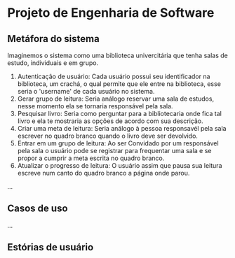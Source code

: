 # Projeto de Engenharia de Software

## Metáfora do sistema

Imaginemos o sistema como uma biblioteca univercitária que tenha salas de estudo, individuais e em grupo.

  1. Autenticação de usuário:
    Cada usuário possui seu identificador na biblioteca, um crachá, o qual permite que ele entre na biblioteca, esse seria o 'username' de cada usuário no sistema.
  2. Gerar grupo de leitura:
    Seria análogo reservar uma sala de estudos, nesse momento ela se tornaria responsável pela sala.
  3. Pesquisar livro:
    Seria como perguntar para a bibliotecaria onde fica tal livro e ela te mostraria as opções de acordo com sua descrição.
  4. Criar uma meta de leitura:
    Seria análogo à pessoa responsavél pela sala escrever no quadro branco quando o livro deve ser devolvido.
  5. Entrar em um grupo de leitura:
    Ao ser Convidado por um responsável pela sala o usuário pode se registrar para frequentar uma sala e se propor a cumprir a meta escrita no quadro branco. 
  6. Atualizar o progresso de leitura:
    O usuário assim que pausa sua leitura escreve num canto do quadro branco a página onde parou.
      
     

...

## Casos de uso

...

## Estórias de usuário

